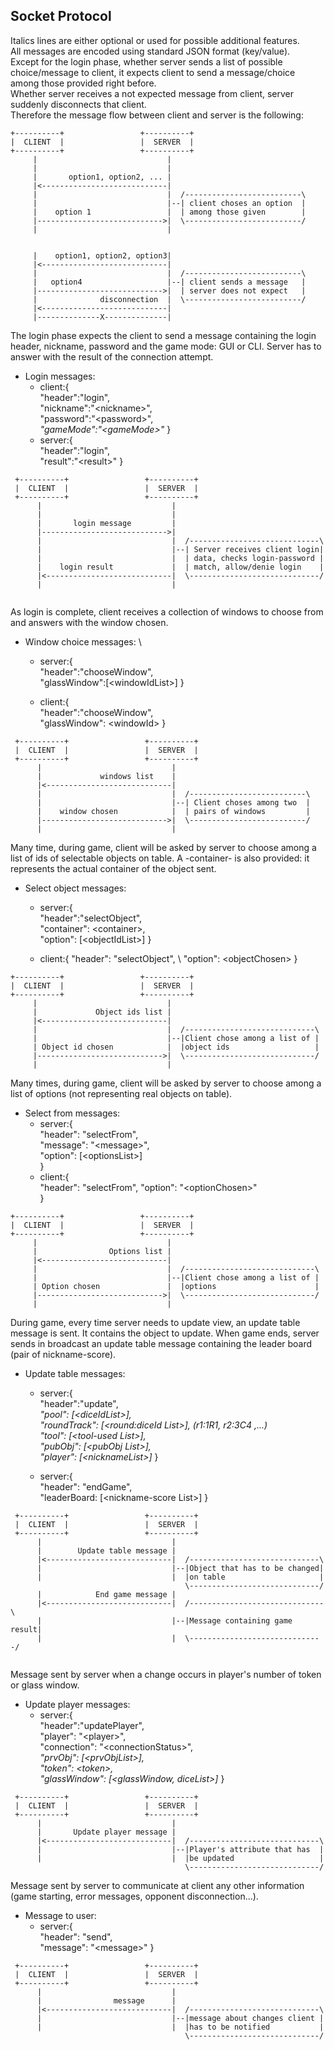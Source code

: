 Socket Protocol
--
Italics lines are either optional or used for possible additional features. \
All messages are encoded using standard JSON format (key/value). \
Except for the login phase, whether server sends a list of possible choice/message 
to client, it expects client to send a message/choice among those provided right before. \
Whether server receives a not expected message from client, server suddenly disconnects that client. \
Therefore the message flow between client and server is the following:


 ```mermaid
 +----------+                 +----------+
 |  CLIENT  |                 |  SERVER  |
 +----------+                 +----------+
      |                             |
      |                             |     
      |       option1, option2, ... |    
      |<----------------------------|
      |                             |  /--------------------------\
      |                             |--| client choses an option  |
      |    option 1                 |  | among those given        |       
      |---------------------------->|  \--------------------------/ 
      |                             |
      
                                  
      |    option1, option2, option3|    
      |<----------------------------|
      |                             |  /--------------------------\
      |   option4                   |--| client sends a message   |
      |---------------------------->|  | server does not expect   |       
      |              disconnection  |  \--------------------------/ 
      |<----------------------------|      
      |--------------X--------------|    
```
The login phase expects the client to send a message containing
the login header, nickname, password and the game mode: GUI or CLI.
Server has to answer with the result of the connection attempt.

- Login messages:                           
    - client:{       
        "header":"login",                   \
        "nickname":"\<nickname>",           \
        "password":"\<password>",           \
        <i>"gameMode":"\<gameMode>"</i> 
        }
    - server:{                              \
        "header":"login",                   \
        "result":"\<result>"
        }
        
```mermaid
 +----------+                 +----------+
 |  CLIENT  |                 |  SERVER  |
 +----------+                 +----------+
      |                             |
      |                             |     
      |       login message         |    
      |---------------------------->|
      |                             |  /-----------------------------\
      |                             |--| Server receives client login| 
      |                             |  | data, checks login-password |
      |    login result             |  | match, allow/denie login    |
      |<----------------------------|  \-----------------------------/ 
      |                             |
      
```
As login is complete, client receives a collection of windows 
to choose from and answers with the window chosen.

- Window choice messages:                   \
    - server:{                              \
        "header":"chooseWindow",            \
        "glassWindow":\[\<windowIdList>] 
        }

    - client:{                              \
        "header":"chooseWindow",            \
        "glassWindow": \<windowId>
        }

```mermaid
 +----------+                 +----------+
 |  CLIENT  |                 |  SERVER  |
 +----------+                 +----------+
      |                             |   
      |             windows list    |    
      |<----------------------------|
      |                             |  /--------------------------\
      |                             |--| Client choses among two  |
      |    window chosen            |  | pairs of windows         |
      |---------------------------->|  \--------------------------/ 
      |                             |
```
Many time, during game, client will be asked by server to choose among 
a list of ids of selectable objects on table. A -container- is also 
provided: it represents the actual container of the object sent.

- Select object messages:
    - server:{ \
        "header":"selectObject",            \
        "container": \<container>,          \
        "option": \[\<objectIdList>]
        }

    - client:{
        "header": "selectObject",           \ 
        "option": \<objectChosen>
        }
 ```mermaid
 +----------+                 +----------+
 |  CLIENT  |                 |  SERVER  |
 +----------+                 +----------+
      |                             |   
      |             Object ids list |    
      |<----------------------------|
      |                             |  /-----------------------------\
      |                             |--|Client chose among a list of |
      | Object id chosen            |  |object ids                   |
      |---------------------------->|  \-----------------------------/
      |                             |
```

Many times, during game, client will be asked by server to choose 
among a list of options (not representing real objects on table).

- Select from messages:
    - server:{                              \
        "header": "selectFrom",             \
        "message": "\<message>",            \
        "option": \[\<optionsList>]           \
    }
    - client:{                              \
        "header": "selectFrom",
        "option": "\<optionChosen>"         \
    }
 ```mermaid
 +----------+                 +----------+
 |  CLIENT  |                 |  SERVER  |
 +----------+                 +----------+
      |                             |   
      |                Options list |    
      |<----------------------------|
      |                             |  /-----------------------------\
      |                             |--|Client chose among a list of |
      | Option chosen               |  |options                      |
      |---------------------------->|  \-----------------------------/
      |                             |
```

During game, every time server needs to update view, an update table
message is sent. It contains the object to update. When game ends, server 
sends in broadcast an update table message containing the leader board 
(pair of nickname-score).

- Update table messages:
    - server:{                              \
        "header":"update",                  \
        <i>"pool": \[\<diceIdList>],            \
        "roundTrack": \[\<round:diceId List>],    (r1:1R1, r2:3C4 ,...)       \
        "tool": \[\<tool-used List>],    \
        "pubObj": \[\<pubObj List>],    \
        "player": \[\<nicknameList>]</i>
    }
    
    - server:{                                
        "header": "endGame",                    \
        "leaderBoard: \[\<nickname-score List>] 
        }
```mermaid
 +----------+                 +----------+
 |  CLIENT  |                 |  SERVER  |
 +----------+                 +----------+
      |                             |   
      |        Update table message |    
      |<----------------------------|  /-----------------------------\
      |                             |--|Object that has to be changed|
      |                             |  |on table                     |
                                       \-----------------------------/
      |            End game message |    
      |<----------------------------|  /------------------------------\
      |                             |--|Message containing game result|
      |                             |  \------------------------------/
                                                                             
```
Message sent by server when a change occurs in player's number of token 
or glass window.
  
- Update player messages:
    - server:{                              \
        "header":"updatePlayer",           \
        "player": \"\<player>",            \
        "connection": \"\<connectionStatus>", \
        <i>"prvObj": \[\<prvObjList>],    \
        "token": \<token>,                \
        "glassWindow": \[\<glassWindow, diceList>]</i>
        }
```mermaid
 +----------+                 +----------+
 |  CLIENT  |                 |  SERVER  |
 +----------+                 +----------+
      |                             |   
      |       Update player message |    
      |<----------------------------|  /-----------------------------\
      |                             |--|Player's attribute that has  |
      |                             |  |be updated                   |
                                       \-----------------------------/
```

Message sent by server to communicate at client any other information 
(game starting, error messages, opponent disconnection...).   
- Message to user:
    - server:{                  \
        "header": "send",           \
        "message": "\<message>"
        }
```mermaid
 +----------+                 +----------+
 |  CLIENT  |                 |  SERVER  |
 +----------+                 +----------+
      |                             |   
      |                message      |    
      |<----------------------------|  /-----------------------------\
      |                             |--|message about changes client |
      |                             |  |has to be notified           |
                                       \-----------------------------/
```